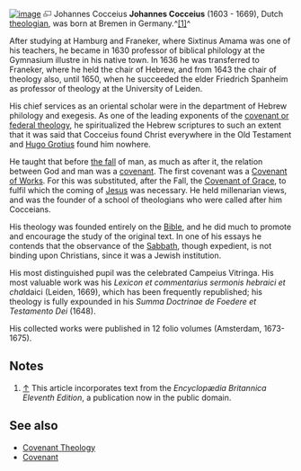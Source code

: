 [![image](images/thumb/0/01/Cocceius.jpg/175px-Cocceius.jpg)](http://www.theopedia.com/File:Cocceius.jpg)
[![image](data:image/png;base64,iVBORw0KGgoAAAANSUhEUgAAAA8AAAALCAAAAACFLIiAAAAAAnRSTlMA/1uRIrUAAABPSURBVAjXY/j///+5vXDwjAHIr26ZAgXZe8H8a/+hoIcw/9nevdVL9+79DuPvzQYZFPUezu8BMZLXgkExnD8HAu6hqv//n+HZVjD4DuUDAKlChD3fj6aPAAAAAElFTkSuQmCC)](http://www.theopedia.com/File:Cocceius.jpg "Enlarge")
Johannes Cocceius
**Johannes Cocceius** (1603 - 1669), Dutch
[theologian](Theologian "Theologian"), was born at Bremen in
Germany.^[[1]](#note-0)^

After studying at Hamburg and Franeker, where Sixtinus Amama was
one of his teachers, he became in 1630 professor of biblical
philology at the Gymnasium illustre in his native town. In 1636 he
was transferred to Franeker, where he held the chair of Hebrew, and
from 1643 the chair of theology also, until 1650, when he succeeded
the elder Friedrich Spanheim as professor of theology at the
University of Leiden.

His chief services as an oriental scholar were in the department of
Hebrew philology and exegesis. As one of the leading exponents of
the
[covenant or federal theology](Covenant_Theology "Covenant Theology"),
he spiritualized the Hebrew scriptures to such an extent that it
was said that Cocceius found Christ everywhere in the Old Testament
and [Hugo Grotius](Hugo_Grotius "Hugo Grotius") found him nowhere.

He taught that before [the fall](The_Fall "The Fall") of man, as
much as after it, the relation between God and man was a
[covenant](Covenant "Covenant"). The first covenant was a
[Covenant of Works](Covenant_of_Works "Covenant of Works"). For
this was substituted, after the Fall, the
[Covenant of Grace](Covenant_Theology "Covenant Theology"), to
fulfil which the coming of [Jesus](Jesus "Jesus") was necessary. He
held millenarian views, and was the founder of a school of
theologians who were called after him Cocceians.

His theology was founded entirely on the [Bible](Bible "Bible"),
and he did much to promote and encourage the study of the original
text. In one of his essays he contends that the observance of the
[Sabbath](Sabbath "Sabbath"), though expedient, is not binding upon
Christians, since it was a Jewish institution.

His most distinguished pupil was the celebrated Campeius Vitringa.
His most valuable work was his
*Lexicon et commentarius sermonis hebraici et cha*ldaici (Leiden,
1669), which has been frequently republished; his theology is fully
expounded in his *Summa Doctrinae de Foedere et Testamento Dei*
(1648).

His collected works were published in 12 folio volumes (Amsterdam,
1673-1675).

## Notes

1.  [↑](#ref-0) This article incorporates text from the
    *Encyclopædia Britannica Eleventh Edition*, a publication now in
    the public domain.

## See also

-   [Covenant Theology](Covenant_Theology "Covenant Theology")
-   [Covenant](Covenant "Covenant")



